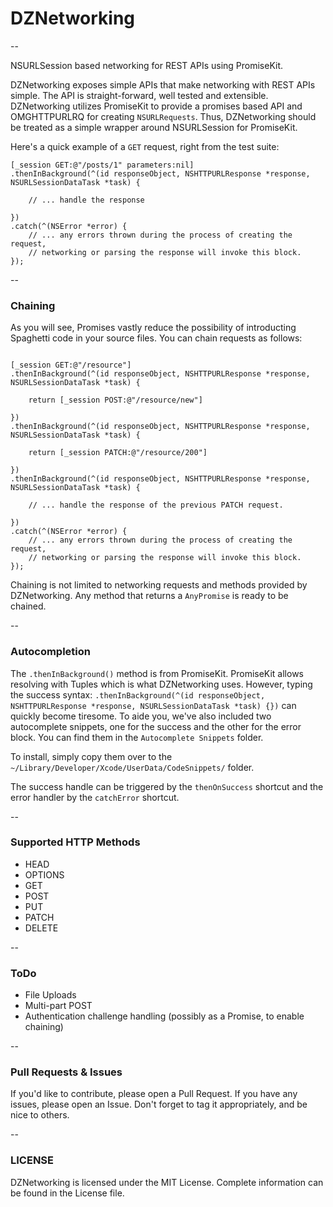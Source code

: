 # DZNetworking
--
<!--<img src="https://api.travis-ci.org/DZNS/DZNetworking.svg" /> 
<img src="https://camo.githubusercontent.com/81fef85a8b1266b3890108413ab62ee96d8d39c9/68747470733a2f2f696d672e736869656c64732e696f2f636f636f61706f64732f6c2f496e7374616772616d4b69742e7376673f7374796c653d666c6174" /> 
<img src="https://camo.githubusercontent.com/c748fef80a903c7b5237f215139f9791c2d6cf8e/68747470733a2f2f696d672e736869656c64732e696f2f636f636f61706f64732f702f496e7374616772616d4b69742e7376673f7374796c653d666c6174" />-->

NSURLSession based networking for REST APIs using PromiseKit.

DZNetworking exposes simple APIs that make networking with REST APIs simple. The API is straight-forward, well tested and extensible. DZNetworking utilizes PromiseKit to provide a promises based API and OMGHTTPURLRQ for creating `NSURLRequests`. Thus, DZNetworking should be treated as a simple wrapper around NSURLSession for PromiseKit.

Here's a quick example of a `GET` request, right from the test suite:  
````obj-c
[_session GET:@"/posts/1" parameters:nil]
.thenInBackground(^(id responseObject, NSHTTPURLResponse *response, NSURLSessionDataTask *task) {
    
    // ... handle the response
        
})
.catch(^(NSError *error) {
	// ... any errors thrown during the process of creating the request, 
	// networking or parsing the response will invoke this block.
});
````
--

### Chaining

As you will see, Promises vastly reduce the possibility of introducting Spaghetti code in your source files. You can chain requests as follows:  

````obj-c

[_session GET:@"/resource"]
.thenInBackground(^(id responseObject, NSHTTPURLResponse *response, NSURLSessionDataTask *task) {
	
	return [_session POST:@"/resource/new"]
	
})
.thenInBackground(^(id responseObject, NSHTTPURLResponse *response, NSURLSessionDataTask *task) {
	
	return [_session PATCH:@"/resource/200"]
	
})
.thenInBackground(^(id responseObject, NSHTTPURLResponse *response, NSURLSessionDataTask *task) {
	
	// ... handle the response of the previous PATCH request.
	
})
.catch(^(NSError *error) {
	// ... any errors thrown during the process of creating the request, 
	// networking or parsing the response will invoke this block.
});

````

Chaining is not limited to networking requests and methods provided by DZNetworking. Any method that returns a `AnyPromise` is ready to be chained. 

--
### Autocompletion
The `.thenInBackground()` method is from PromiseKit. PromiseKit allows resolving with Tuples which is what DZNetworking uses. However, typing the success syntax: `.thenInBackground(^(id responseObject, NSHTTPURLResponse *response, NSURLSessionDataTask *task) {})` can quickly become tiresome. To aide you, we've also included two autocomplete snippets, one for the success and the other for the error block. You can find them in the `Autocomplete Snippets` folder.   

To install, simply copy them over to the `~/Library/Developer/Xcode/UserData/CodeSnippets/` folder.  

The success handle can be triggered by the `thenOnSuccess` shortcut and the error handler by the `catchError` shortcut.

--

### Supported HTTP Methods

- HEAD
- OPTIONS
- GET
- POST
- PUT
- PATCH
- DELETE

--
### ToDo

- File Uploads
- Multi-part POST
- Authentication challenge handling (possibly as a Promise, to enable chaining)

--
### Pull Requests & Issues
If you'd like to contribute, please open a Pull Request. If you have any issues, please open an Issue. Don't forget to tag it appropriately, and be nice to others.

--

### LICENSE
DZNetworking is licensed under the MIT License. Complete information can be found in the License file.